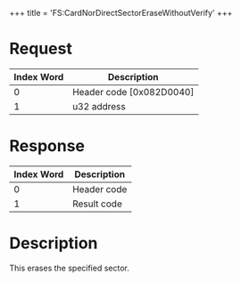 +++
title = 'FS:CardNorDirectSectorEraseWithoutVerify'
+++

# Request

| Index Word | Description                |
|------------|----------------------------|
| 0          | Header code \[0x082D0040\] |
| 1          | u32 address                |

# Response

| Index Word | Description |
|------------|-------------|
| 0          | Header code |
| 1          | Result code |

# Description

This erases the specified sector.